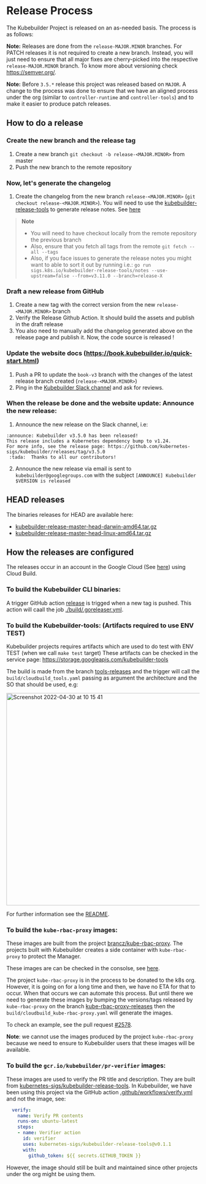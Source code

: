 # Release Process

The Kubebuilder Project is released on an as-needed basis. The process is as follows:

**Note:** Releases are done from the `release-MAJOR.MINOR` branches. For PATCH releases it is not required
to create a new branch. Instead, you will just need to ensure that all major fixes are cherry-picked into the respective
`release-MAJOR.MINOR` branch. To know more about versioning check https://semver.org/.

**Note:** Before `3.5.*` release this project was released based on `MAJOR`. A change to the
process was done to ensure that we have an aligned process under the org (similar to `controller-runtime` and
`controller-tools`) and to make it easier to produce patch releases.

## How to do a release

### Create the new branch and the release tag

1. Create a new branch `git checkout -b release-<MAJOR.MINOR>` from master
2. Push the new branch to the remote repository

### Now, let's generate the changelog

1. Create the changelog from the new branch `release-<MAJOR.MINOR>` (`git checkout release-<MAJOR.MINOR>`).
   You will need to use the [kubebuilder-release-tools][kubebuilder-release-tools] to generate release notes. See [here][release-notes-generation]

> **Note**
> - You will need to have checkout locally from the remote repository the previous branch
> - Also, ensure that you fetch all tags from the remote `git fetch --all --tags`
> - Also, if you face issues to generate the release notes you might want to able to sort it out by running i.e.: 
> `go run sigs.k8s.io/kubebuilder-release-tools/notes --use-upstream=false --from=v3.11.0 --branch=release-X`


### Draft a new release from GitHub

1. Create a new tag with the correct version from the new `release-<MAJOR.MINOR>` branch
2. Verify the Release Github Action. It should build the assets and publish in the draft release 
3. You also need to manually add the changelog generated above on the release page and publish it. Now, the code source is released !

### Update the website docs (https://book.kubebuilder.io/quick-start.html)

1. Push a PR to update the `book-v3` branch with the changes of the latest release branch created (`release-<MAJOR.MINOR>`)
2. Ping in the [Kubebuilder Slack channel](https://kubernetes.slack.com/archives/CAR30FCJZ) and ask for reviews.

### When the release be done and the website update: Announce the new release:

1. Announce the new release on the Slack channel, i.e:

````
:announce: Kubebuilder v3.5.0 has been released!
This release includes a Kubernetes dependency bump to v1.24.
For more info, see the release page: https://github.com/kubernetes-sigs/kubebuilder/releases/tag/v3.5.0
 :tada:  Thanks to all our contributors!
````

2. Announce the new release via email is sent to `kubebuilder@googlegroups.com` with the subject `[ANNOUNCE] Kubebuilder $VERSION is released`


## HEAD releases

The binaries releases for HEAD are available here:

- [kubebuilder-release-master-head-darwin-amd64.tar.gz](https://storage.googleapis.com/kubebuilder-release/kubebuilder-release-master-head-darwin-amd64.tar.gz)
- [kubebuilder-release-master-head-linux-amd64.tar.gz](https://storage.googleapis.com/kubebuilder-release/kubebuilder-release-master-head-linux-amd64.tar.gz)

## How the releases are configured

The releases occur in an account in the Google Cloud (See [here](https://console.cloud.google.com/cloud-build/builds?project=kubebuilder)) using Cloud Build.

### To build the Kubebuilder CLI binaries:

A trigger GitHub action [release](.github/workflows/release.yml) is trigged when a new tag is pushed.
This action will caall the job [./build/.goreleaser.yml](./build/.goreleaser.yml).

### To build the Kubebuilder-tools: (Artifacts required to use ENV TEST)

Kubebuilder projects requires artifacts which are used to do test with ENV TEST (when we call `make test` target)
These artifacts can be checked in the service page: https://storage.googleapis.com/kubebuilder-tools

The build is made from the branch [tools-releases](https://github.com/kubernetes-sigs/kubebuilder/tree/tools-releases) and the trigger will call the `build/cloudbuild_tools.yaml` passing 
as argument the architecture and the SO that should be used, e.g:

<img width="553" alt="Screenshot 2022-04-30 at 10 15 41" src="https://user-images.githubusercontent.com/7708031/166099666-ae9cd2df-73fe-47f6-a987-464f63df9a19.png">

For further information see the [README](https://github.com/kubernetes-sigs/kubebuilder/blob/tools-releases/README.md).

### To build the `kube-rbac-proxy` images:

These images are built from the project [brancz/kube-rbac-proxy](https://github.com/brancz/kube-rbac-proxy).
The projects built with Kubebuilder creates a side container with `kube-rbac-proxy` to protect the Manager.

These images are can be checked in the consolse, see [here](https://console.cloud.google.com/gcr/images/kubebuilder/GLOBAL/kube-rbac-proxy).

The project `kube-rbac-proxy` is in the process to be donated to the k8s org. However, it is going on for a long time and then,
we have no ETA for that to occur. When that occurs we can automate this process. But until there we need to generate these images
by bumping the versions/tags released by `kube-rbac-proxy` on the branch 
[kube-rbac-proxy-releases](https://github.com/kubernetes-sigs/kubebuilder/tree/kube-rbac-proxy-releases)
then the `build/cloudbuild_kube-rbac-proxy.yaml` will generate the images.

To check an example, see the pull request [#2578](https://github.com/kubernetes-sigs/kubebuilder/pull/2578).

**Note**: we cannot use the images produced by the project `kube-rbac-proxy` because we need to ensure
to Kubebuilder users that these images will be available.

### To build the `gcr.io/kubebuilder/pr-verifier` images:

These images are used to verify the PR title and description. They are built from [kubernetes-sigs/kubebuilder-release-tools](https://github.com/kubernetes-sigs/kubebuilder-release-tools/).
In Kubebuilder, we have been using this project via the GitHub action [.github/workflows/verify.yml](.github/workflows/verify.yml)
and not the image, see:

```yaml
  verify:
    name: Verify PR contents
    runs-on: ubuntu-latest
    steps:
    - name: Verifier action
      id: verifier
      uses: kubernetes-sigs/kubebuilder-release-tools@v0.1.1
      with:
        github_token: ${{ secrets.GITHUB_TOKEN }}
```

However, the image should still be built and maintained since other projects under the org might be using them. 

[kubebuilder-release-tools]: https://github.com/kubernetes-sigs/kubebuilder-release-tools
[release-notes-generation]: https://github.com/kubernetes-sigs/kubebuilder-release-tools/blob/master/README.md#release-notes-generation
[release-process]: https://github.com/kubernetes-sigs/kubebuilder/blob/master/VERSIONING.md#releasing 
